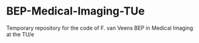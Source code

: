 # BEP-Medical-Imaging-TUe
Temporary repository for the code of F. van Veens BEP in Medical Imaging at the TU/e
